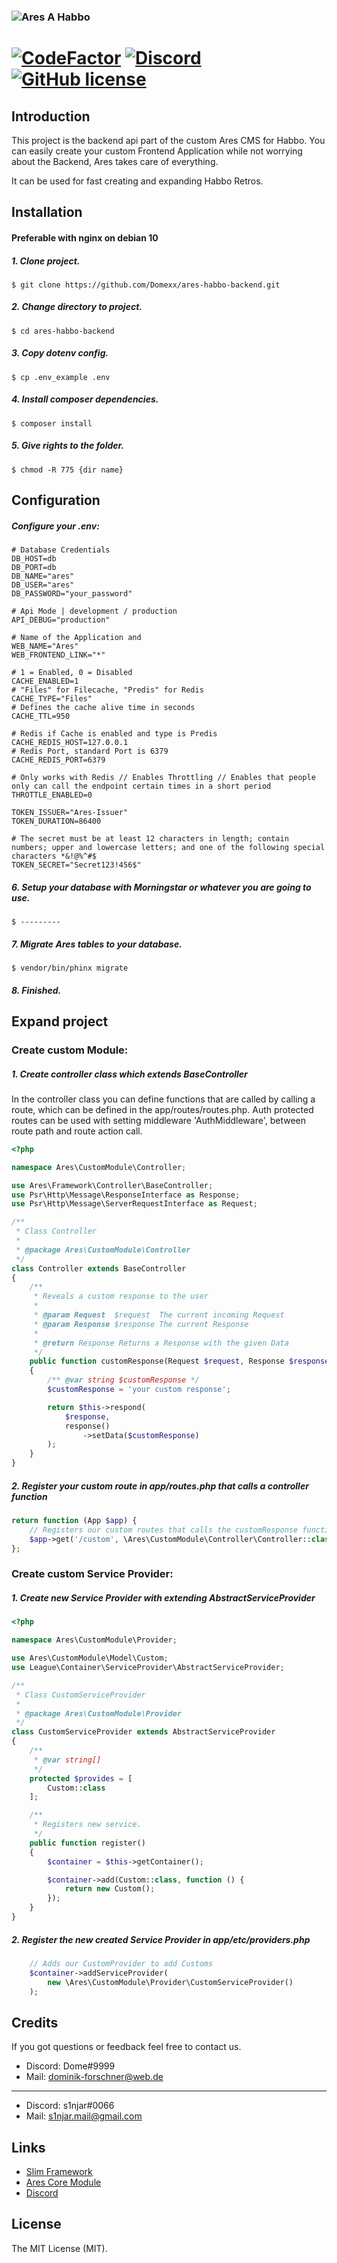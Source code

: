 ### ![Ares A](https://cdn.discordapp.com/attachments/597479264060833867/774656708067983370/ares64x64.png) Habbo

[![CodeFactor](https://www.codefactor.io/repository/github/domexx/ares-habbo-backend/badge/develop)](https://www.codefactor.io/repository/github/domexx/ares-habbo-backend/overview/develop) [![Discord](https://img.shields.io/discord/683417203546128387?color=%237289DA&label=Discord)](https://discord.gg/zQkUmQUZJz) [![GitHub license](https://img.shields.io/github/license/Naereen/StrapDown.js.svg)](https://github.com/Domexx/ares-habbo-backend/blob/develop/LICENSE)
==========================

## Introduction
This project is the backend api part of the custom Ares CMS for Habbo. You can easily create your custom Frontend Application
while not worrying about the Backend, Ares takes care of everything.

It can be used for fast creating and expanding Habbo Retros.

## Installation
#### Preferable with nginx on debian 10

##### 1. Clone project.
```console
$ git clone https://github.com/Domexx/ares-habbo-backend.git
```
##### 2. Change directory to project.
```console
$ cd ares-habbo-backend
```
##### 3. Copy dotenv config.
```console
$ cp .env_example .env 
```
##### 4. Install composer dependencies.
```console
$ composer install 
```
##### 5. Give rights to the folder.
```console
$ chmod -R 775 {dir name} 
```

## Configuration
##### Configure your .env:

```text
# Database Credentials
DB_HOST=db
DB_PORT=db
DB_NAME="ares"
DB_USER="ares"
DB_PASSWORD="your_password"

# Api Mode | development / production
API_DEBUG="production"

# Name of the Application and 
WEB_NAME="Ares"
WEB_FRONTEND_LINK="*"

# 1 = Enabled, 0 = Disabled
CACHE_ENABLED=1
# "Files" for Filecache, "Predis" for Redis
CACHE_TYPE="Files"
# Defines the cache alive time in seconds
CACHE_TTL=950

# Redis if Cache is enabled and type is Predis
CACHE_REDIS_HOST=127.0.0.1
# Redis Port, standard Port is 6379
CACHE_REDIS_PORT=6379

# Only works with Redis // Enables Throttling // Enables that people only can call the endpoint certain times in a short period
THROTTLE_ENABLED=0

TOKEN_ISSUER="Ares-Issuer"
TOKEN_DURATION=86400

# The secret must be at least 12 characters in length; contain numbers; upper and lowercase letters; and one of the following special characters *&!@%^#$
TOKEN_SECRET="Secret123!456$"

```
##### 6. Setup your database with Morningstar or whatever you are going to use.
```console
$ ---------
```

##### 7. Migrate Ares tables to your database.
```console
$ vendor/bin/phinx migrate
```

##### 8. Finished.

## Expand project

### Create custom Module:

##### 1. Create controller class which extends BaseController
In the controller class you can define functions that are called by calling a route,
which can be defined in the app/routes/routes.php.
Auth protected routes can be used with setting middleware 'AuthMiddleware',
between route path and route action call.

```php
<?php

namespace Ares\CustomModule\Controller;

use Ares\Framework\Controller\BaseController;
use Psr\Http\Message\ResponseInterface as Response;
use Psr\Http\Message\ServerRequestInterface as Request;

/**
 * Class Controller
 *
 * @package Ares\CustomModule\Controller
 */
class Controller extends BaseController
{
    /**
     * Reveals a custom response to the user
     *
     * @param Request  $request  The current incoming Request
     * @param Response $response The current Response
     *
     * @return Response Returns a Response with the given Data
     */
    public function customResponse(Request $request, Response $response): Response
    {
        /** @var string $customResponse */
        $customResponse = 'your custom response';

        return $this->respond(
            $response,
            response()
                ->setData($customResponse)
        );
    }
}
```

##### 2. Register your custom route in app/routes.php that calls a controller function
```php
return function (App $app) {
    // Registers our custom routes that calls the customResponse function in our custom controller
    $app->get('/custom', \Ares\CustomModule\Controller\Controller::class . ':customResponse');
};
```

### Create custom Service Provider:

##### 1. Create new Service Provider with extending AbstractServiceProvider
```php
<?php

namespace Ares\CustomModule\Provider;

use Ares\CustomModule\Model\Custom;
use League\Container\ServiceProvider\AbstractServiceProvider;

/**
 * Class CustomServiceProvider
 *
 * @package Ares\CustomModule\Provider
 */
class CustomServiceProvider extends AbstractServiceProvider
{
    /**
     * @var string[]
     */
    protected $provides = [
        Custom::class
    ];

    /**
     * Registers new service.
     */
    public function register()
    {
        $container = $this->getContainer();

        $container->add(Custom::class, function () {
            return new Custom();
        });
    }
}
```

##### 2. Register the new created Service Provider in app/etc/providers.php
```php
    // Adds our CustomProvider to add Customs
    $container->addServiceProvider(
        new \Ares\CustomModule\Provider\CustomServiceProvider()
    );
```

## Credits
If you got questions or feedback feel free to contact us.

- Discord: Dome#9999
- Mail: dominik-forschner@web.de
----------------------------------
- Discord: s1njar#0066
- Mail: s1njar.mail@gmail.com

## Links

- [Slim Framework](https://www.slimframework.com/)
- [Ares Core Module](https://github.com/Domexx/Ares-Core.git)
- [Discord](https://discord.gg/zQkUmQUZJz)

## License

The MIT License (MIT).
